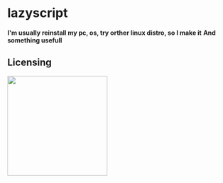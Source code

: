 # lazyscript

**I'm usually reinstall my pc, os, try orther linux distro, so I make it** 
**And something usefull**

Licensing
------

<img src="https://cdn-images-1.medium.com/max/1600/1*C87EjxGeMPrkTuVRVWVg4w.png" width="225"></img>
